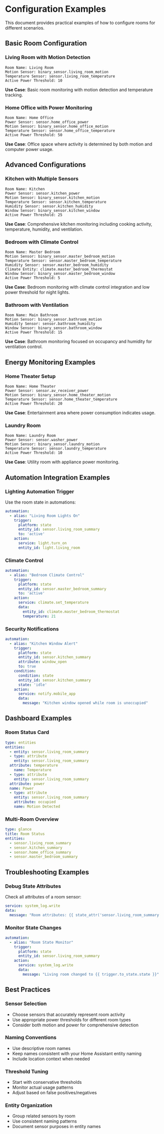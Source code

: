 # Configuration Examples

This document provides practical examples of how to configure rooms for different scenarios.

## Basic Room Configuration

### Living Room with Motion Detection
```
Room Name: Living Room
Motion Sensor: binary_sensor.living_room_motion
Temperature Sensor: sensor.living_room_temperature
Active Power Threshold: 10
```

**Use Case**: Basic room monitoring with motion detection and temperature tracking.

### Home Office with Power Monitoring
```
Room Name: Home Office
Power Sensor: sensor.home_office_power
Motion Sensor: binary_sensor.home_office_motion
Temperature Sensor: sensor.home_office_temperature
Active Power Threshold: 50
```

**Use Case**: Office space where activity is determined by both motion and computer power usage.

## Advanced Configurations

### Kitchen with Multiple Sensors
```
Room Name: Kitchen
Power Sensor: sensor.kitchen_power
Motion Sensor: binary_sensor.kitchen_motion
Temperature Sensor: sensor.kitchen_temperature
Humidity Sensor: sensor.kitchen_humidity
Window Sensor: binary_sensor.kitchen_window
Active Power Threshold: 25
```

**Use Case**: Comprehensive kitchen monitoring including cooking activity, temperature, humidity, and ventilation.

### Bedroom with Climate Control
```
Room Name: Master Bedroom
Motion Sensor: binary_sensor.master_bedroom_motion
Temperature Sensor: sensor.master_bedroom_temperature
Humidity Sensor: sensor.master_bedroom_humidity
Climate Entity: climate.master_bedroom_thermostat
Window Sensor: binary_sensor.master_bedroom_window
Active Power Threshold: 5
```

**Use Case**: Bedroom monitoring with climate control integration and low power threshold for night lights.

### Bathroom with Ventilation
```
Room Name: Main Bathroom
Motion Sensor: binary_sensor.bathroom_motion
Humidity Sensor: sensor.bathroom_humidity
Window Sensor: binary_sensor.bathroom_window
Active Power Threshold: 15
```

**Use Case**: Bathroom monitoring focused on occupancy and humidity for ventilation control.

## Energy Monitoring Examples

### Home Theater Setup
```
Room Name: Home Theater
Power Sensor: sensor.av_receiver_power
Motion Sensor: binary_sensor.home_theater_motion
Temperature Sensor: sensor.home_theater_temperature
Active Power Threshold: 20
```

**Use Case**: Entertainment area where power consumption indicates usage.

### Laundry Room
```
Room Name: Laundry Room
Power Sensor: sensor.washer_power
Motion Sensor: binary_sensor.laundry_motion
Temperature Sensor: sensor.laundry_temperature
Active Power Threshold: 10
```

**Use Case**: Utility room with appliance power monitoring.

## Automation Integration Examples

### Lighting Automation Trigger
Use the room state in automations:

```yaml
automation:
  - alias: "Living Room Lights On"
    trigger:
      platform: state
      entity_id: sensor.living_room_summary
      to: 'active'
    action:
      service: light.turn_on
      entity_id: light.living_room
```

### Climate Control
```yaml
automation:
  - alias: "Bedroom Climate Control"
    trigger:
      platform: state
      entity_id: sensor.master_bedroom_summary
      to: 'active'
    action:
      service: climate.set_temperature
      data:
        entity_id: climate.master_bedroom_thermostat
        temperature: 21
```

### Security Notifications
```yaml
automation:
  - alias: "Kitchen Window Alert"
    trigger:
      platform: state
      entity_id: sensor.kitchen_summary
      attribute: window_open
      to: true
    condition:
      condition: state
      entity_id: sensor.kitchen_summary
      state: 'idle'
    action:
      service: notify.mobile_app
      data:
        message: "Kitchen window opened while room is unoccupied"
```

## Dashboard Examples

### Room Status Card
```yaml
type: entities
entities:
  - entity: sensor.living_room_summary
  - type: attribute
    entity: sensor.living_room_summary
  attribute: temperature
    name: Temperature
  - type: attribute
    entity: sensor.living_room_summary
  attribute: power
  name: Power
  - type: attribute
    entity: sensor.living_room_summary
    attribute: occupied
    name: Motion Detected
```

### Multi-Room Overview
```yaml
type: glance
title: Room Status
entities:
  - sensor.living_room_summary
  - sensor.kitchen_summary
  - sensor.home_office_summary
  - sensor.master_bedroom_summary
```

## Troubleshooting Examples

### Debug State Attributes
Check all attributes of a room sensor:
```yaml
service: system_log.write
data:
  message: "Room attributes: {{ state_attr('sensor.living_room_summary', 'all') }}"
```

### Monitor State Changes
```yaml
automation:
  - alias: "Room State Monitor"
    trigger:
      platform: state
      entity_id: sensor.living_room_summary
    action:
      service: system_log.write
      data:
        message: "Living room changed to {{ trigger.to_state.state }}"
```

## Best Practices

### Sensor Selection
- Choose sensors that accurately represent room activity
- Use appropriate power thresholds for different room types
- Consider both motion and power for comprehensive detection

### Naming Conventions
- Use descriptive room names
- Keep names consistent with your Home Assistant entity naming
- Include location context when needed

### Threshold Tuning
- Start with conservative thresholds
- Monitor actual usage patterns
- Adjust based on false positives/negatives

### Entity Organization
- Group related sensors by room
- Use consistent naming patterns
- Document sensor purposes in entity names
